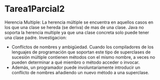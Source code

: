 # Tarea1Parcial2
Herencia Multiple:
La herencia múltiple se encuentra en aquellos casos en los que una clase se hereda (se deriva) de mas de una clase.
Java no soporta la herencia multiple ya que una clase concreta solo puede tener una clase padre.
Investigacion:
- Conflictos de nombres y ambigüedad. Cuando los compiladores de los lenguajes de programación que soportan este tipo de superclases 
  de sucesión múltiple contienen métodos con el mismo nombre, a veces no pueden determinar a qué miembro o método acceder o invocar.
- Además, un programador puede involuntariamente introducir un conflicto de nombres añadiendo un nuevo método a una superclase.
